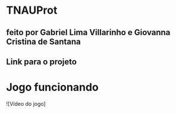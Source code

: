 # TNAUProt
## feito por Gabriel Lima Villarinho e Giovanna Cristina de Santana

## Link para o projeto
<p></p>


# Jogo funcionando 

![Vídeo do jogo]
